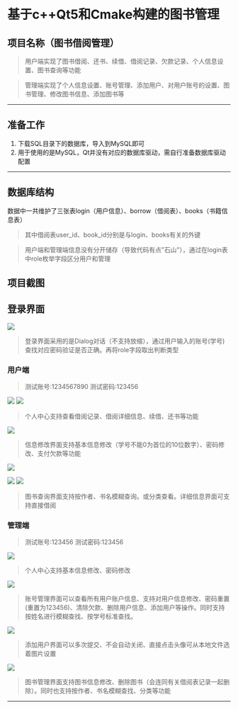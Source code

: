 
# 基于c++Qt5和Cmake构建的图书管理
## 项目名称（图书借阅管理）

>用户端实现了图书借阅、还书、续借、借阅记录、欠款记录、个人信息设置、图书查询等功能

>管理端实现了个人信息设置、账号管理、添加用户、对用户账号的设置、图书管理、修改图书信息、添加图书等

---

##  准备工作

1. 下载SQL目录下的数据库，导入到MySQL即可
2. 用于使用的是MySQL，Qt并没有对应的数据库驱动，需自行准备数据库驱动配置

---

## 数据库结构

数据中一共维护了三张表login（用户信息）、borrow（借阅表）、books（书籍信息表）
>其中借阅表user_id、book_id分别是与login、books有关的外键

>用户端和管理端信息没有分开储存（导致代码有点"石山"），通过在login表中role枚举字段区分用户和管理






## 项目截图


## 登录界面

![](./Readimg/0.png)
>登录界面采用的是Dialog对话（不支持放缩），通过用户输入的账号(学号)查找对应密码验证是否正确。再将role字段取出判断类型


### 用户端
>测试账号:1234567890
>测试密码:123456

![](./Readimg/1.png)
![](./Readimg/2.png)
>个人中心支持查看借阅记录、借阅详细信息、续借、还书等功能


![](./Readimg/10.png)
>信息修改界面支持基本信息修改（学号不能0为首位的10位数字）、密码修改、支付欠款等功能



![](./Readimg/3.png)

![](./Readimg/4.png)
![](./Readimg/5.png)
>图书查询界面支持按作者、书名模糊查询。或分类查看。详细信息界面可支持直接借阅


### 管理端
>测试账号:123456
>测试密码:123456


![](./Readimg/6.png)
>个人中心支持基本信息修改、密码修改


![](./Readimg/7.png)
>账号管理界面可以查看所有用户账户信息、支持对用户信息修改、密码重置(重置为123456)、清除欠款、删除用户信息、添加用户等操作。同时支持按姓名进行模糊查找、按学号标准查找。

![](./Readimg/8.png)
>添加用户界面可以多次提交、不会自动关闭、直接点击头像可从本地文件选着图片设置


![](./Readimg/9.png)
>图书管理界面支持图书信息修改、删除图书（会连同有关借阅表记录一起删除）。同时也支持按作者、书名模糊查找、分类等功能


---



